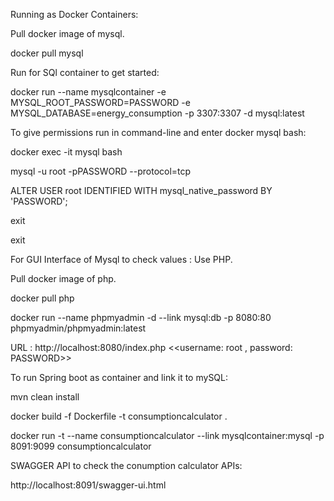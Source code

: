 
Running as Docker Containers:

Pull docker image of mysql.

docker pull mysql

Run for SQl container to get started:

docker run --name mysqlcontainer -e MYSQL_ROOT_PASSWORD=PASSWORD -e MYSQL_DATABASE=energy_consumption -p 3307:3307 -d mysql:latest

To give permissions run in command-line and enter docker mysql bash:

docker exec -it mysql bash

mysql -u root -pPASSWORD --protocol=tcp

ALTER USER root IDENTIFIED WITH mysql_native_password BY 'PASSWORD';

exit

exit


For GUI Interface of Mysql to check values : Use PHP.

Pull docker image of php.

docker pull php

docker run --name phpmyadmin -d --link mysql:db -p 8080:80 phpmyadmin/phpmyadmin:latest

URL : http://localhost:8080/index.php   <<username: root , password: PASSWORD>>


To run Spring boot as container and link it to mySQL:

mvn clean install

docker build -f Dockerfile -t consumptioncalculator .

docker run -t --name consumptioncalculator --link mysqlcontainer:mysql  -p 8091:9099 consumptioncalculator


SWAGGER API to check the conumption calculator APIs:


http://localhost:8091/swagger-ui.html
